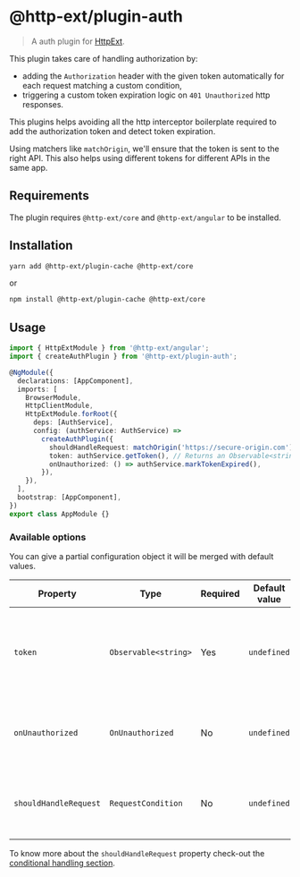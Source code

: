 # @http-ext/plugin-auth

> A auth plugin for [HttpExt](https://github.com/jscutlery/http-ext).

This plugin takes care of handling authorization by:

- adding the `Authorization` header with the given token automatically for each request matching a custom condition,
- triggering a custom token expiration logic on `401 Unauthorized` http responses.

This plugins helps avoiding all the http interceptor boilerplate required to add the authorization token and detect token expiration.

Using matchers like `matchOrigin`, we'll ensure that the token is sent to the right API.
This also helps using different tokens for different APIs in the same app.

## Requirements

The plugin requires `@http-ext/core` and `@http-ext/angular` to be installed.

## Installation

```bash
yarn add @http-ext/plugin-cache @http-ext/core
```

or

```bash
npm install @http-ext/plugin-cache @http-ext/core
```

## Usage

```ts
import { HttpExtModule } from '@http-ext/angular';
import { createAuthPlugin } from '@http-ext/plugin-auth';

@NgModule({
  declarations: [AppComponent],
  imports: [
    BrowserModule,
    HttpClientModule,
    HttpExtModule.forRoot({
      deps: [AuthService],
      config: (authService: AuthService) =>
        createAuthPlugin({
          shouldHandleRequest: matchOrigin('https://secure-origin.com'),
          token: authService.getToken(), // Returns an Observable<string>.
          onUnauthorized: () => authService.markTokenExpired(),
        }),
    }),
  ],
  bootstrap: [AppComponent],
})
export class AppModule {}
```

### Available options

You can give a partial configuration object it will be merged with default values.

| Property              | Type                 | Required | Default value | Description                                                                                  |
| --------------------- | -------------------- | -------- | ------------- | -------------------------------------------------------------------------------------------- |
| `token`               | `Observable<string>` | Yes      | `undefined`   | The bearer token that will be added to every matching request in the `Authorization` header. |
| `onUnauthorized`      | `OnUnauthorized`     | No       | `undefined`   | A function executed when an unauthorized response is thrown.                                 |
| `shouldHandleRequest` | `RequestCondition`   | No       | `undefined`   | Predicate function to know which request the plugin should handle.                           |

To know more about the `shouldHandleRequest` property check-out the [conditional handling section](https://github.com/jscutlery/http-ext#conditional-handling).
